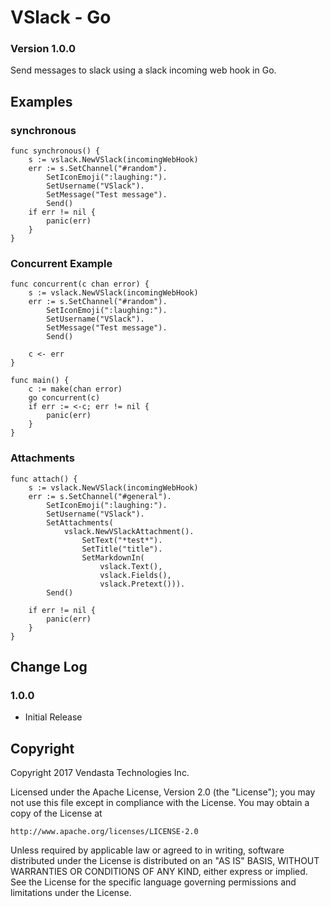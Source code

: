 # VSlack - Go
### Version 1.0.0
Send messages to slack using a slack incoming web hook in Go.

## Examples
### synchronous
```
func synchronous() {
	s := vslack.NewVSlack(incomingWebHook)
	err := s.SetChannel("#random").
		SetIconEmoji(":laughing:").
		SetUsername("VSlack").
		SetMessage("Test message").
		Send()
	if err != nil {
		panic(err)
	}
}
```

### Concurrent Example
```
func concurrent(c chan error) {
	s := vslack.NewVSlack(incomingWebHook)
	err := s.SetChannel("#random").
		SetIconEmoji(":laughing:").
		SetUsername("VSlack").
		SetMessage("Test message").
		Send()

	c <- err
}

func main() {
	c := make(chan error)
	go concurrent(c)
	if err := <-c; err != nil {
		panic(err)
	}
}
```


### Attachments 
```
func attach() {
	s := vslack.NewVSlack(incomingWebHook)
	err := s.SetChannel("#general").
		SetIconEmoji(":laughing:").
		SetUsername("VSlack").
		SetAttachments(
			vslack.NewVSlackAttachment().
				SetText("*test*").
				SetTitle("title").
				SetMarkdownIn(
					vslack.Text(),
					vslack.Fields(),
					vslack.Pretext())).
		Send()

	if err != nil {
		panic(err)
	}
}
```


## Change Log

### 1.0.0
- Initial Release

## Copyright

Copyright 2017 Vendasta Technologies Inc.

Licensed under the Apache License, Version 2.0 (the "License");
you may not use this file except in compliance with the License.
You may obtain a copy of the License at

    http://www.apache.org/licenses/LICENSE-2.0

Unless required by applicable law or agreed to in writing, software
distributed under the License is distributed on an "AS IS" BASIS,
WITHOUT WARRANTIES OR CONDITIONS OF ANY KIND, either express or implied.
See the License for the specific language governing permissions and
limitations under the License.
